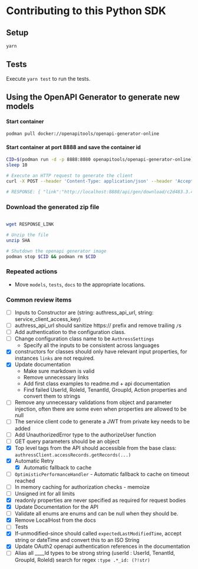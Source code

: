 # Contributing to this Python SDK

## Setup
```sh
yarn
```

## Tests

Execute `yarn test` to run the tests.

## Using the OpenAPI Generator to generate new models

#### Start container
```sh
podman pull docker://openapitools/openapi-generator-online
```

#### Start container at port 8888 and save the container id
```sh
CID=$(podman run -d -p 8888:8080 openapitools/openapi-generator-online)
sleep 10

# Execute an HTTP request to generate the client
curl -X POST --header 'Content-Type: application/json' --header 'Accept: application/json' -d '{"openAPIUrl": "https://api.authress.io/", "options": { "useSingleRequestParameter": true, "packageName": "@authress/sdk", "packageVersion": "99.99.99" } }' 'http://localhost:8888/api/gen/clients/javascript'

# RESPONSE: { "link":"http://localhost:8888/api/gen/download/c2d483.3.4672-40e9-91df-b9ffd18d22b8" }
```

### Download the generated zip file
```sh

wget RESPONSE_LINK

# Unzip the file
unzip SHA

# Shutdown the openapi generator image
podman stop $CID && podman rm $CID
```

### Repeated actions
* Move `models`, `tests`, `docs` to the appropriate locations.

### Common review items
* [ ] Inputs to Constructor are (string: authress_api_url, string: service_client_access_key)
* [ ] authress_api_url should sanitize https:// prefix and remove trailing `/`s
* [ ] Add authentication to the configuration class.
* [ ] Change configuration class name to be `AuthressSettings`
  * Specify all the inputs to be consistent across languages
* [x] constructors for classes should only have relevant input properties, for instances `links` are not required.
* [x] Update documentation
  * Make sure markdown is valid
  * Remove unnecessary links
  * Add first class examples to readme.md + api documentation
  * Find failed UserId, RoleId, TenantId, GroupId, Action properties and convert them to strings
* [ ] Remove any unnecessary validations from object and parameter injection, often there are some even when properties are allowed to be null
* [ ] The service client code to generate a JWT from private key needs to be added
* [ ] Add UnauthorizedError type to the authorizeUser function
* [ ] GET query parameters should be an object
* [x] Top level tags from the API should accessible from the base class: `authressClient.accessRecords.getRecords(...)`
* [x] Automatic Retry
  * [x] Automatic fallback to cache
* [ ] `OptimisticPerformanceHandler` - Automatic fallback to cache on timeout reached
* [ ] In memory caching for authorization checks - memoize
* [ ] Unsigned int for all limits
* [x] readonly properties are never specified as required for request bodies
* [x] Update Documentation for the API
* [ ] Validate all enums are enums and can be null when they should be.
* [x] Remove LocalHost from the docs
* [ ] Tests
* [x] If-unmodified-since should called `expectedLastModifiedTime`, accept string or dateTime and convert this to an ISO String
* [x] Update OAuth2 openapi authentication references in the documentation
* [ ] Alias all ____Id types to be strong string (userId : UserId, TenantId, GroupId, RoleId) search for regex `:type .*_id: (?!str)`